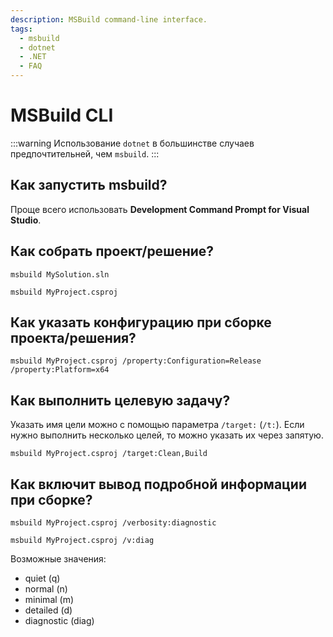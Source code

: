 ```yaml
---
description: MSBuild command-line interface.
tags:
  - msbuild
  - dotnet
  - .NET
  - FAQ
---
```


# MSBuild CLI

:::warning
Использование `dotnet` в большинстве случаев предпочтительней, чем `msbuild`.
:::

## Как запустить msbuild?

Проще всего использовать **Development Command Prompt for Visual Studio**.

## Как собрать проект/решение?

```batch title="Сборка решения с помощью msbuild"
msbuild MySolution.sln
```

```batch title="Сборка проекта с помощью msbuild"
msbuild MyProject.csproj
```

## Как указать конфигурацию при сборке проекта/решения?

```batch
msbuild MyProject.csproj /property:Configuration=Release /property:Platform=x64
```

## Как выполнить целевую задачу?

Указать имя цели можно с помощью параметра `/target:` (`/t:`). Если нужно выполнить несколько целей, то можно указать их через запятую.

```batch
msbuild MyProject.csproj /target:Clean,Build
```

## Как включит вывод подробной информации при сборке?

```batch
msbuild MyProject.csproj /verbosity:diagnostic
```

```batch
msbuild MyProject.csproj /v:diag
```

Возможные значения:

* quiet (q)
* normal (n)
* minimal (m)
* detailed (d)
* diagnostic (diag)
